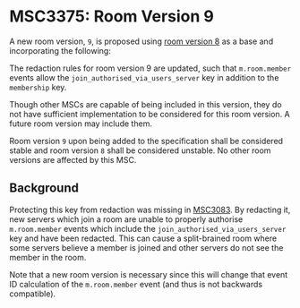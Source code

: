 # MSC3375: Room Version 9

A new room version, `9`, is proposed using [room version 8](https://spec.matrix.org/unstable/rooms/v8/)
as a base and incorporating the following:

The redaction rules for room version 9 are updated, such that `m.room.member`
events allow the `join_authorised_via_users_server` key in addition to the
`membership` key.

Though other MSCs are capable of being included in this version, they do not have
sufficient implementation to be considered for this room version. A future room
version may include them.

Room version `9` upon being added to the specification shall be considered stable
and room version `8` shall be considered unstable. No other room versions are
affected by this MSC.

## Background

Protecting this key from redaction was missing in [MSC3083](https://github.com/matrix-org/matrix-doc/blob/main/proposals/3083-restricted-rooms.md).
By redacting it, new servers which join a room are unable to properly authorise
`m.room.member` events which include the `join_authorised_via_users_server` key
and have been redacted. This can cause a split-brained room where some servers
believe a member is joined and other servers do not see the member in the room.

Note that a new room version is necessary since this will change that event ID
calculation of the `m.room.member` event (and thus is not backwards compatible).
